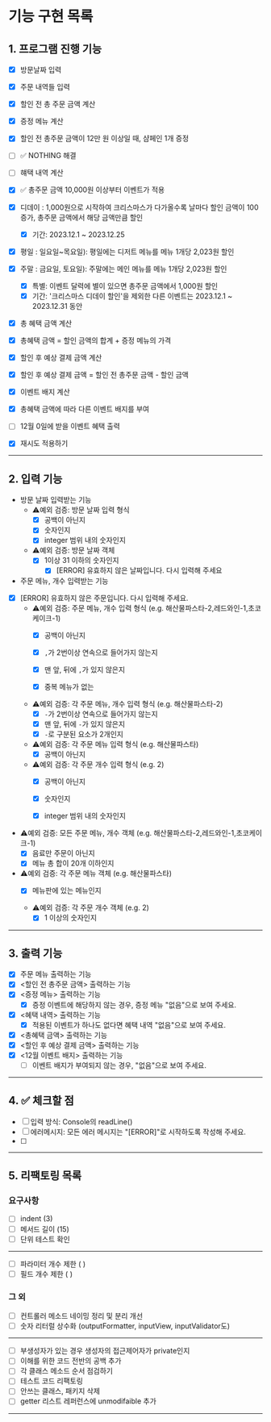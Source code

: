 # 기능 구현 목록

## 1. 프로그램 진행 기능
- [x]  방문날짜 입력
- [x]  주문 내역들 입력
- [x]  할인 전 총 주문 금액 계산
- [x]  증정 메뉴 계산
  - [x] 할인 전 총주문 금액이 12만 원 이상일 때, 샴페인 1개 증정
  - [ ] ✅ NOTHING 해결
- [ ]  햬택 내역 계산
  - [x] ✅ 총주문 금액 10,000원 이상부터 이벤트가 적용
  - [x] 디데이 : 1,000원으로 시작하여 크리스마스가 다가올수록 날마다 할인 금액이 100증가, 총주문 금액에서 해당 금액만큼 할인
      - [x] 기간: 2023.12.1 ~ 2023.12.25
- [x] 평일 : 일요일~목요일): 평일에는 디저트 메뉴를 메뉴 1개당 2,023원 할인
- [x] 주말 : 금요일, 토요일): 주말에는 메인 메뉴를 메뉴 1개당 2,023원 할인
  - [x]  특별: 이벤트 달력에 별이 있으면 총주문 금액에서 1,000원 할인
    - [x] 기간: '크리스마스 디데이 할인'을 제외한 다른 이벤트는 2023.12.1 ~ 2023.12.31 동안 
- [x]  총 혜택 금액 계산
  - [x]  총혜택 금액 = 할인 금액의 합계 + 증정 메뉴의 가격
- [x]  할인 후 예상 결제 금액 계산
  - [x]  할인 후 예상 결제 금액 = 할인 전 총주문 금액 - 할인 금액
- [x]  이벤트 배지 계산
  - [x] 총혜택 금액에 따라 다른 이벤트 배지를 부여
- [ ]  12월 0일에 받을 이벤트 혜택 출력

- [x] 재시도 적용하기 

---


## 2. 입력 기능

- 방문 날짜 입력받는 기능
  - ⚠️예외 검증: 방문 날짜 입력 형식
    - [x] 공백이 아닌지
    - [x] 숫자인지
    - [x] integer 범위 내의 숫자인지

  - ⚠️예외 검증: 방문 날짜 객체
    - [x] 1이상 31 이하의 숫자인지 
      - [x] [ERROR] 유효하지 않은 날짜입니다. 다시 입력해 주세요

- 주문 메뉴, 개수 입력받는 기능
- [x] [ERROR] 유효하지 않은 주문입니다. 다시 입력해 주세요.
  - ⚠️예외 검증: 주문 메뉴, 개수 입력 형식 (e.g. 해산물파스타-2,레드와인-1,초코케이크-1)
    - [x] 공백이 아닌지
    - [x] `,`가 2번이상 연속으로 들어가지 않는지
    - [x] 맨 앞, 뒤에 `,`가 있지 않은지
    - [x] 중복 메뉴가 없는 


  - ⚠️예외 검증: 각 주문 메뉴, 개수 입력 형식 (e.g. 해산물파스타-2)
    - [x] `-`가 2번이상 연속으로 들어가지 않는지
    - [x] 맨 앞, 뒤에 `-`가 있지 않은지   
    - [x] `-`로 구분된 요소가 2개인지

  - ⚠️예외 검증: 각 주문 메뉴 입력 형식 (e.g. 해산물파스타)
    - [x] 공백이 아닌지
 
  - ⚠️예외 검증: 각 주문 개수 입력 형식 (e.g. 2)
      - [x] 공백이 아닌지
      - [x] 숫자인지
      - [x] integer 범위 내의 숫자인지 


- ⚠️예외 검증: 모든 주문 메뉴, 개수 객체 (e.g. 해산물파스타-2,레드와인-1,초코케이크-1)
    - [x] 음료만 주문이 아닌지
    - [x] 메뉴 총 합이 20개 이하인지

- ⚠️예외 검증: 각 주문 메뉴 객체 (e.g. 해산물파스타)
    - [x] 메뉴판에 있는 메뉴인지


  - ⚠️예외 검증: 각 주문 개수 객체 (e.g. 2)
    - [x] 1 이상의 숫자인지
  
---

## 3. 출력 기능
- [x] 주문 메뉴 출력하는 기능
- [x] <할인 전 총주문 금액>  출력하는 기능
- [x] <증정 메뉴>  출력하는 기능
  - [x] 증정 이벤트에 해당하지 않는 경우, 증정 메뉴 "없음"으로 보여 주세요.
- [x] <혜택 내역> 출력하는 기능
  - [x] 적용된 이벤트가 하나도 없다면 혜택 내역 "없음"으로 보여 주세요.
- [x] <총혜택 금액> 출력하는 기능
- [x] <할인 후 예상 결제 금액> 출력하는 기능
- [x] <12월 이벤트 배지> 출력하는 기능
  - [ ] 이벤트 배지가 부여되지 않는 경우, "없음"으로 보여 주세요.

---


## 4. ✅ 체크할 점
- [ ] 입력 방식: Console의 readLine()
- [ ] 에러메시지: 모든 에러 메시지는 "[ERROR]"로 시작하도록 작성해 주세요.
- [ ]  


---


## 5. 리팩토링 목록
### 요구사항
- [ ] indent (3)
- [ ] 메서드 길이 (15)
- [ ] 단위 테스트 확인
---
- [ ] 파라미터 개수 제한 ( )
- [ ] 필드 개수 제한 ( )
### 그 외
- [ ] 컨트롤러 메소드 네이밍 정리 및 분리 개선
- [ ] 숫자 리터럴 상수화 (outputFormatter, inputView, inputValidator도)
---
- [ ] 부생성자가 있는 경우 생성자의 접근제어자가 private인지
- [ ] 이해를 위한 코드 전반의 공백 추가
- [ ] 각 클래스 메소드 순서 점검하기
- [ ] 테스트 코드 리팩토링
- [ ] 안쓰는 클래스, 패키지 삭제
- [ ] getter 리스트 레퍼런스에 unmodifaible 추가
---- 